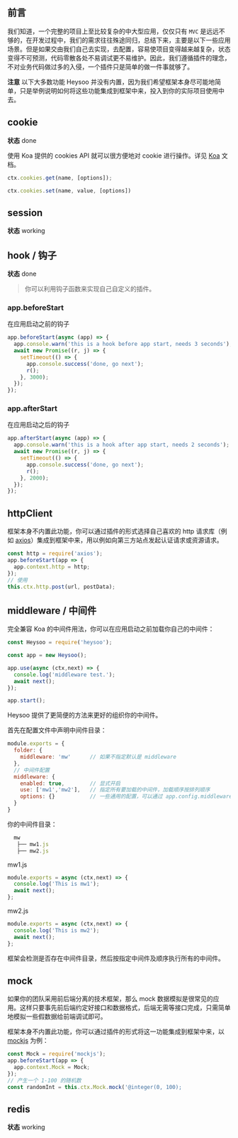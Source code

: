 ## 前言
我们知道，一个完整的项目上至比较复杂的中大型应用，仅仅只有 `MVC` 是远远不够的，在开发过程中，我们的需求往往殊途同归，总结下来，主要是以下一些应用场景。但是如果交由我们自己去实现，去配置，容易使项目变得越来越复杂，状态变得不可预测，代码零散各处不易调试更不易维护。因此，我们遵循插件的理念，不对业务代码做过多的入侵，一个插件只是简单的做一件事就够了。

**注意** 以下大多数功能 Heysoo 并没有内置，因为我们希望框架本身尽可能地简单，只是举例说明如何将这些功能集成到框架中来，投入到你的实际项目使用中去。

## cookie
**状态** <span class="badge badge-primary">done</span>

使用 Koa 提供的 cookies API 就可以很方便地对 cookie 进行操作。详见 [Koa](http://koajs.com/#context) 文档。
```js
ctx.cookies.get(name, [options]);

ctx.cookies.set(name, value, [options])
```

## session
**状态** <span class="badge badge-primary">working</span>

<!-- ## csrf
**状态** <span class="badge badge-primary">working</span>

默认不启用，如果要使用，请在配置文件中加入以下配置：
```json
{
  csrf: {
    enabled: true,
    type: 'form' // options: form, header
  }
}
```
如果选择 `type: form`，请在你的模板表单中加入：
```js
<form method="POST" action="/cart">
  {{ csrf_field() }}
  ...
</form>
```
Heysoo 框架会在每次 POST 请求中检查该字段，如果不存在或不符合会返回 403。

如果选择 `type: header`，请在你的 HTTP 请求库中加入全局 HEADER 设置：
```js
{
  'CSRF-Field': value
}
``` -->

## hook / 钩子
**状态** <span class="badge badge-primary">done</span>
> 你可以利用钩子函数来实现自己自定义的插件。

### app.beforeStart
在应用启动之前的钩子
```js
app.beforeStart(async (app) => {
  app.console.warn('this is a hook before app start, needs 3 seconds');
  await new Promise((r, j) => {
    setTimeout(() => {
      app.console.success('done, go next');
      r();
    }, 3000);
  });
});
```

### app.afterStart
在应用启动之后的钩子
```js
app.afterStart(async (app) => {
  app.console.warn('this is a hook after app start, needs 2 seconds');
  await new Promise((r, j) => {
    setTimeout(() => {
      app.console.success('done, go next');
      r();
    }, 2000);
  });
});
```

## httpClient
框架本身不内置此功能，你可以通过插件的形式选择自己喜欢的 http 请求库（例如 [axios](https://github.com/mzabriskie/axios)）集成到框架中来，用以例如向第三方站点发起认证请求或资源请求。
```js
const http = require('axios');
app.beforeStart(app => {
  app.context.http = http;
});
// 使用
this.ctx.http.post(url, postData);
```

<!-- ## i18n
**状态** <span class="badge badge-primary">working</span>

## jsonp
**状态** <span class="badge badge-primary">working</span>

## master/worker
**状态** <span class="badge badge-primary">working</span> -->

## middleware / 中间件
完全兼容 Koa 的中间件用法，你可以在应用启动之前加载你自己的中间件：
```js
const Heysoo = require('heysoo');

const app = new Heysoo();

app.use(async (ctx,next) => {
  console.log('middleware test.');
  await next();
});

app.start();
```
Heysoo 提供了更简便的方法来更好的组织你的中间件。

首先在配置文件中声明中间件目录：
```js
module.exports = {
  folder: {
    middleware: 'mw'      // 如果不指定默认是 middleware
  },
  // 中间件配置
  middleware: {
    enabled: true,        // 显式开启
    use: ['mw1','mw2'],   // 指定所有要加载的中间件，加载顺序按排列顺序
    options: {}           // 一些通用的配置，可以通过 app.config.middleware.options 获取
  }
}
```
你的中间件目录：
```js
  mw
   ├── mw1.js
   ├── mw2.js
```
mw1.js
```js
module.exports = async (ctx,next) => {
  console.log('This is mw1');
  await next();
};
```
mw2.js
```js
module.exports = async (ctx,next) => {
  console.log('This is mw2');
  await next();
};
```
框架会检测是否存在中间件目录，然后按指定中间件及顺序执行所有的中间件。

## mock
如果你的团队采用前后端分离的技术框架，那么 mock 数据模拟是很常见的应用。这样只要事先前后端约定好接口和数据格式，后端无需等接口完成，只需简单地模拟一些假数据给前端调试即可。

框架本身不内置此功能，你可以通过插件的形式将这一功能集成到框架中来，以 [mockjs](https://github.com/nuysoft/Mock) 为例：
```js
const Mock = require('mockjs');
app.beforeStart(app => {
  app.context.Mock = Mock;
});
// 产生一个 1-100 的随机数
const randomInt = this.ctx.Mock.mock('@integer(0, 100);
```

## redis
**状态** <span class="badge badge-primary">working</span>

<!-- ## validator
**状态** <span class="badge badge-primary">working</span> -->